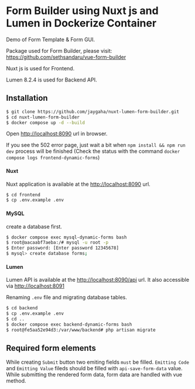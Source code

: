 # Form Builder using Nuxt js and Lumen in Dockerize Container

Demo of Form Template & Form GUI.

Package used for Form Builder, please visit: https://github.com/sethsandaru/vue-form-builder

Nuxt js is used for Frontend.

Lumen 8.2.4 is used for Backend API.

## Installation
```bash
$ git clone https://github.com/jaygaha/nuxt-lumen-form-builder.git
$ cd nuxt-lumen-form-builder
$ docker compose up -d --build
```
Open [http://localhost:8090](http://localhost:8090) url in browser.

If you see the 502 error page, just wait a bit when `npm install && npm run dev` process will be finished (Check the status with the command `docker compose logs frontend-dynamic-forms`)

#### Nuxt
Nuxt application is available at the [http://localhost:8090](http://localhost:8090) url.

```bash
$ cd frontend
$ cp .env.example .env
```
#### MySQL
create a database first.

```bash
$ docker compose exec mysql-dynamic-forms bash
$ root@aacaabf7aeba:/# mysql -u root -p
$ Enter password: [Enter password 12345678]
$ mysql> create database forms;
```
#### Lumen
Lumen API is available at the [http://localhost:8090/api](http://localhost:8090/api) url. It also accessible via [http://localhost:8091](http://localhost:8091)

Renaming `.env` file and migrating database tables.
```bash
$ cd backend
$ cp .env.example .env
$ cd ..
$ docker compose exec backend-dynamic-forms bash
$ root@fe5aa52e94d3:/var/www/backend# php artisan migrate
```

## Required form elements
While creating `Submit` button two emiting fields `must` be filled.
`Emitting Code` and `Emitting Value` fileds should be filled with `api-save-form-data` value.
While submitting the rendered form data, form data are handled with vue method.